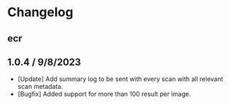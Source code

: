 # Changelog

## ecr

## 1.0.4 / 9/8/2023

* [Update] Add summary log to be sent with every scan with all relevant scan metadata.
* [Bugfix] Added support for more than 100 result per image.

<!-- To add a new entry write: -->
<!-- ### version / full date -->
<!-- * [Update/Bug fix] message that describes the changes that you apply -->